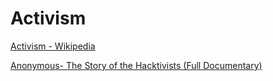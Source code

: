 # Activism

[Activism - Wikipedia](https://en.wikipedia.org/wiki/Activism)

[Anonymous- The Story of the Hacktivists (Full Documentary)](https://www.youtube.com/watch?v=i7tQ1VtLMyk)

